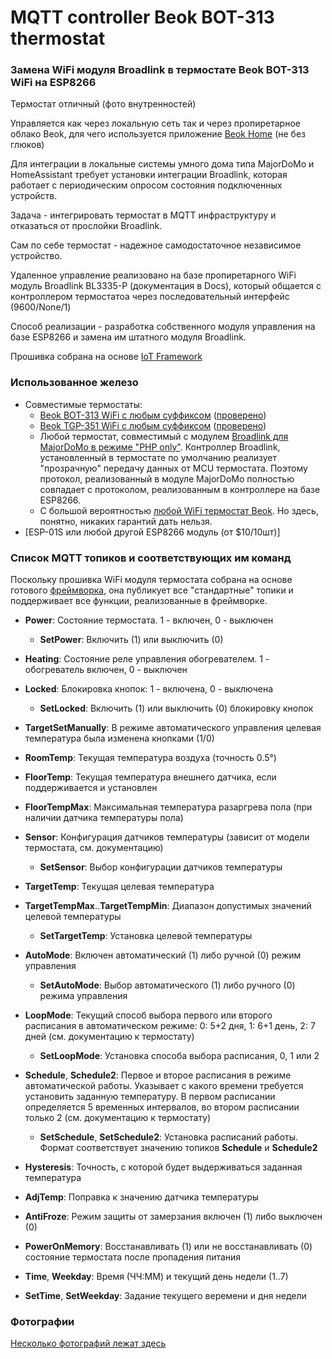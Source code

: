 # MQTT controller Beok BOT-313 thermostat
### Замена WiFi модуля Broadlink в термостате Beok BOT-313 WiFi на ESP8266

Термостат отличный (фото внутренностей)

Управляется как через локальную сеть так и через пропиретарное облако Beok, для чего используется приложение 
[Beok Home](https://play.google.com/store/apps/details?id=com.beok.heat) (не без глюков)

Для интеграции в локальные системы умного дома типа MajorDoMo и HomeAssistant требует установки интеграции Broadlink,
которая работает с периодическим опросом состояния подключенных устройств.

Задача - интегрировать термостат в MQTT инфраструктуру и отказаться от прослойки Broadlink.

Сам по себе термостат - надежное самодостаточное независимое устройство.

Удаленное управление реализовано на базе пропиретарного WiFi модуль Broadlink BL3335-P (документация в Docs), 
который общается с контроллером термостатоа через последовательный интерфейс (9600/None/1)

Способ реализации - разработка собственного модуля управления на базе ESP8266 и замена им штатного модуля Broadlink.



Прошивка собрана на основе [IoT Framework](https://github.com/mosave/AELib)

 
### Использованное железо

  * Совместимые термостаты: 
    * [Beok BOT-313 WiFi с любым суффиксом](http://www.beok-controls.com/pro_view.asp?id=66) ([проверено](https://aliexpress.ru/item/4000202232813.html))
    * [Beok TGP-351 WiFi с любым суффиксом](http://www.beok-controls.com/pro_view.asp?id=82) ([проверено](https://aliexpress.ru/item/4000695450163.html))
    * Любой термостат, совместимый с модулем [Broadlink для MajorDoMo в режиме "PHP only"](https://connect.smartliving.ru/addons/category1/32.html). 
      Контроллер Broadlink, установленный в термостате по умолчанию реализует "прозрачную" передачу данных от MCU термостата. Поэтому протокол, реализованный в модуле MajorDoMo 
      полностью совпадает с протоколом, реализованным в контроллере на базе ESP8266.
    * С большой вероятностью [любой WiFi термостат Beok](http://www.beok-controls.com/product.asp). Но здесь, понятно, никаких гарантий дать нельзя.
  * [ESP-01S или любой другой ESP8266 модуль (от $10/10шт)]

### Список MQTT топиков и соответствующих им команд

Поскольку прошивка WiFi модуля термостата собрана на основе готового [фреймворка](https://github.com/mosave/AELib), 
она публикует все "стандартные" топики и поддерживает все функции, реализованные в фреймворке.

 * **Power**: Состояние термостата. 1 - включен, 0 - выключен
   * **SetPower**: Включить (1) или выключить (0)
 * **Heating**: Состояние реле управления обогревателем. 1 - обогреватель включен, 0 - выключен
 * **Locked**: Блокировка кнопок: 1 - включена, 0 - выключена
   * **SetLocked**: Включить (1) или выключить (0) блокировку кнопок
 * **TargetSetManually**: В режиме автоматического управления целевая температура была изменена кнопками (1/0)
 * **RoomTemp**: Текущая температура воздуха (точность 0.5°)
 * **FloorTemp**: Текущая температура внешнего датчика, если поддерживается и установлен
 * **FloorTempMax**: Максимальная температура разаргрева пола (при наличии датчика температуры пола)
 * **Sensor**: Конфигурация датчиков температуры (зависит от модели термостата, см. документацию)
   * **SetSensor**: Выбор конфигурации датчиков температуры

 * **TargetTemp**: Текущая целевая температура
 * **TargetTempMax**..**TargetTempMin**: Диапазон допустимых значений целевой температуры
   * **SetTargetTemp**: Установка целевой температуры
 * **AutoMode**: Включен автоматический (1) либо ручной (0) режим управления
   * **SetAutoMode**: Выбор автоматического (1) либо ручного (0) режима управления

 * **LoopMode**: Текущий способ выбора первого или второго расписания в автоматическом режиме: 0: 5+2 дня, 1: 6+1 день, 2: 7 дней (см. документацию к термостату)
   * **SetLoopMode**: Установка способа выбора расписания, 0, 1 или 2 

 * **Schedule**, **Schedule2**: Первое и второе расписания в режиме автоматической работы. Указывает 
   с какого времени требуется установить заданную температуру. В первом расписании определяется 5 временных интервалов,
   во втором расписании только 2 (см. документацию к термостату)
   * **SetSchedule**, **SetSchedule2**: Установка расписаний работы. Формат соответствует значению топиков **Schedule** и **Schedule2**

 * **Hysteresis**: Точность, с которой будет выдерживаться заданная температура
 * **AdjTemp**: Поправка к значению датчика температуры
 * **AntiFroze**: Режим защиты от замерзания включен (1) либо выключен (0)
 * **PowerOnMemory**: Восстанавливать (1) или не восстанавливать (0) состояние термостата после пропадения питания
 * **Time**, **Weekday**: Время (ЧЧ:ММ) и текущий день недели (1..7)
 * **SetTime**, **SetWeekday**: Задание текущего веремени и дня недели


### Фотографии


[Несколько фотографий лежат здесь](https://github.com/mosave/Beok2MQTT/tree/main/Photos)